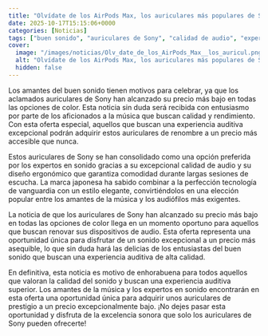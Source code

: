 ```yaml
---
title: "Olvídate de los AirPods Max, los auriculares más populares de Sony acaban de alcanzar su precio más bajo en todas las opciones de color"
date: 2025-10-17T15:15:06+0000
categories: [Noticias]
tags: ["buen sonido", "auriculares de Sony", "calidad de audio", "experiencia auditiva", "oferta especial", "precio más bajo", "amantes de la música."]
cover:
  image: "/images/noticias/Olv_date_de_los_AirPods_Max__los_auricul.png"
  alt: "Olvídate de los AirPods Max, los auriculares más populares de Sony acaban de alcanzar su precio más bajo en todas las opciones de color"
  hidden: false
---
```


Los amantes del buen sonido tienen motivos para celebrar, ya que los aclamados auriculares de Sony han alcanzado su precio más bajo en todas las opciones de color. Esta noticia sin duda será recibida con entusiasmo por parte de los aficionados a la música que buscan calidad y rendimiento. Con esta oferta especial, aquellos que buscan una experiencia auditiva excepcional podrán adquirir estos auriculares de renombre a un precio más accesible que nunca.

Estos auriculares de Sony se han consolidado como una opción preferida por los expertos en sonido gracias a su excepcional calidad de audio y su diseño ergonómico que garantiza comodidad durante largas sesiones de escucha. La marca japonesa ha sabido combinar a la perfección tecnología de vanguardia con un estilo elegante, convirtiéndolos en una elección popular entre los amantes de la música y los audiófilos más exigentes.

La noticia de que los auriculares de Sony han alcanzado su precio más bajo en todas las opciones de color llega en un momento oportuno para aquellos que buscan renovar sus dispositivos de audio. Esta oferta representa una oportunidad única para disfrutar de un sonido excepcional a un precio más asequible, lo que sin duda hará las delicias de los entusiastas del buen sonido que buscan una experiencia auditiva de alta calidad.

En definitiva, esta noticia es motivo de enhorabuena para todos aquellos que valoran la calidad del sonido y buscan una experiencia auditiva superior. Los amantes de la música y los expertos en sonido encontrarán en esta oferta una oportunidad única para adquirir unos auriculares de prestigio a un precio excepcionalmente bajo. ¡No dejes pasar esta oportunidad y disfruta de la excelencia sonora que solo los auriculares de Sony pueden ofrecerte!

